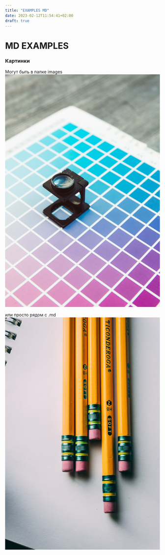 ```yaml
---
title: "EXAMPLES MD"
date: 2023-02-12T11:54:41+02:00
draft: true
---
```


# MD EXAMPLES


### Картинки

Могут быть в папке images
![](images/bbb.jpg)

или просто рядом с .md
![](aaa.jpg)


